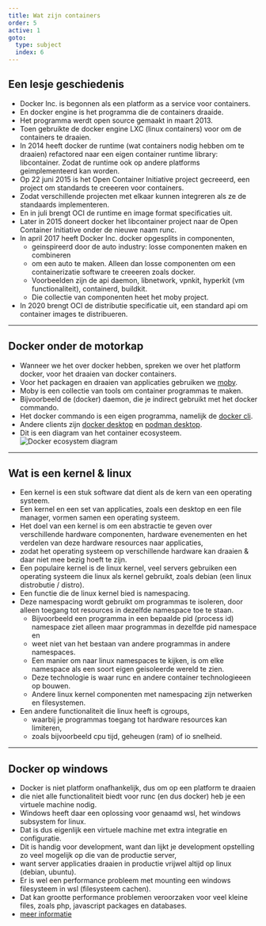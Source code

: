 ```yaml
---
title: Wat zijn containers
order: 5
active: 1
goto:
  type: subject
  index: 6
---
```


## Een lesje geschiedenis

- Docker Inc. is begonnen als een platform as a service voor containers.
- En docker engine is het programma die de containers draaide.
- Het programma werdt open source gemaakt in maart 2013.
- Toen gebruikte de docker engine LXC (linux containers) voor om de containers te draaien.
- In 2014 heeft docker de runtime (wat containers nodig hebben om te draaien) refactored naar een eigen container runtime library: libcontainer. Zodat de runtime ook op andere platforms geimplementeerd kan worden.
- Op 22 juni 2015 is het Open Container Initiative project gecreeerd, een project om standards te creeeren voor containers.
- Zodat verschillende projecten met elkaar kunnen integreren als ze de standaards implementeren.
- En in juli brengt OCI de runtime en image format specificaties uit.
- Later in 2015 doneert docker het libcontainer project naar de Open Container Initiative onder de nieuwe naam runc.
- In april 2017 heeft Docker Inc. docker opgesplits in componenten,
  - geinspireerd door de auto industry: losse componenten maken en combineren
  - om een auto te maken. Alleen dan losse componenten om een containerizatie software te creeeren zoals docker.
  - Voorbeelden zijn de api daemon, libnetwork, vpnkit, hyperkit (vm functionaliteit), containerd, buildkit.
  - Die collectie van componenten heet het moby project.
- In 2020 brengt OCI de distributie specificatie uit, een standard api om container images te distribueren.

---

## Docker onder de motorkap

- Wanneer we het over docker hebben, spreken we over het platform docker, voor het draaien van docker containers.
- Voor het packagen en draaien van applicaties gebruiken we [moby](https://github.com/moby/moby).
- Moby is een collectie van tools om container programmas te maken.
- Bijvoorbeeld de (docker) daemon, die je indirect gebruikt met het docker commando.
- Het docker commando is een eigen programma, namelijk de [docker cli](https://github.com/docker/cli).
- Andere clients zijn [docker desktop](https://www.docker.com/products/docker-desktop/) en [podman desktop](https://github.com/containers/podman-desktop).
- Dit is een diagram van het container ecosysteem.
  ![Docker ecosystem diagram](@docker-ecosysteem-v8.svg)

---

## Wat is een kernel & linux

- Een kernel is een stuk software dat dient als de kern van een operating systeem.
- Een kernel en een set van applicaties, zoals een desktop en een file manager, vormen samen een operating systeem.
- Het doel van een kernel is om een abstractie te geven over verschillende hardware componenten, hardware evenementen en het verdelen van deze hardware resources naar applicaties,
- zodat het operating systeem op verschillende hardware kan draaien & daar niet mee bezig hoeft te zijn.
- Een populaire kernel is de linux kernel, veel servers gebruiken een operating systeem die linux als kernel gebruikt, zoals debian (een linux distrobutie / distro).
- Een functie die de linux kernel bied is namespacing.
- Deze namespacing wordt gebruikt om programmas te isoleren, door alleen toegang tot resources in dezelfde namespace toe te staan.
  - Bijvoorbeeld een programma in een bepaalde pid (process id) namespace ziet alleen maar programmas in dezelfde pid namespace en
  - weet niet van het bestaan van andere programmas in andere namespaces.
  - Een manier om naar linux namespaces te kijken, is om elke namespace als een soort eigen geisoleerde wereld te zien.
  - Deze technologie is waar runc en andere container technologieeen op bouwen.
  - Andere linux kernel componenten met namespacing zijn netwerken en filesystemen.
- Een andere functionaliteit die linux heeft is cgroups,
  - waarbij je programmas toegang tot hardware resources kan limiteren,
  - zoals bijvoorbeeld cpu tijd, geheugen (ram) of io snelheid.

---

## Docker op windows

- Docker is niet platform onafhankelijk, dus om op een platform te draaien
- die niet alle functionaliteit biedt voor runc (en dus docker) heb je een virtuele machine nodig.
- Windows heeft daar een oplossing voor genaamd wsl, het windows subsystem for linux.
- Dat is dus eigenlijk een virtuele machine met extra integratie en configuratie.
- Dit is handig voor development, want dan lijkt je development opstelling zo veel mogelijk op die van de productie server,
- want server applicaties draaien in productie vrijwel altijd op linux (debian, ubuntu).
- Er is wel een performance probleem met mounting een windows filesysteem in wsl (filesysteem cachen).
- Dat kan grootte performance problemen veroorzaken voor veel kleine files, zoals php, javascript packages en databases.
- [meer informatie](https://github.com/microsoft/WSL/issues/4197#issuecomment-604592340)
